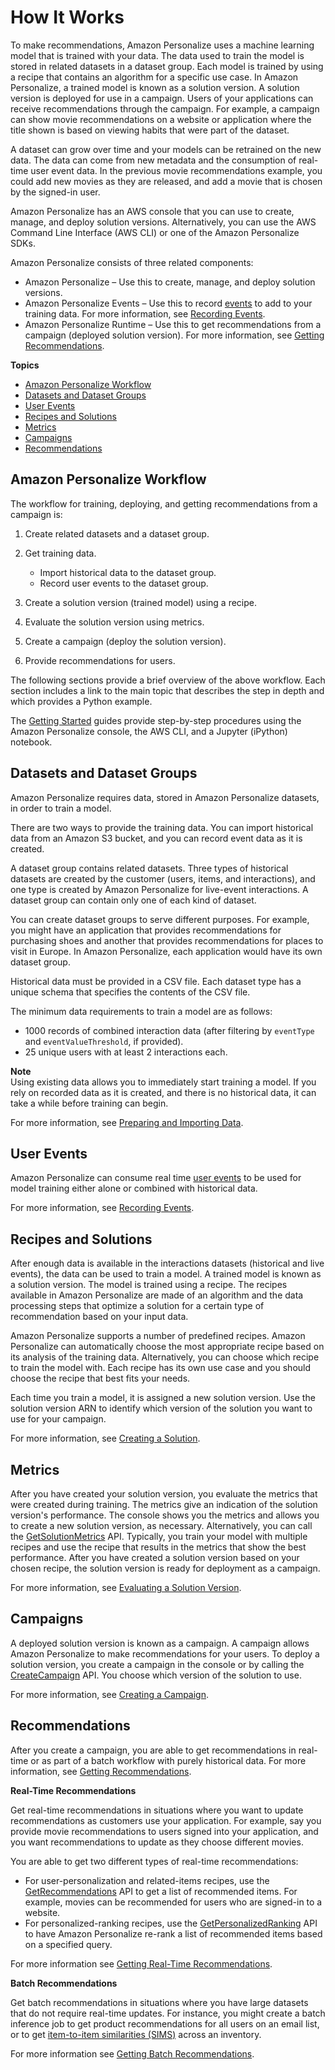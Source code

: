 # How It Works<a name="how-it-works"></a>

To make recommendations, Amazon Personalize uses a machine learning model that is trained with your data\. The data used to train the model is stored in related datasets in a dataset group\. Each model is trained by using a recipe that contains an algorithm for a specific use case\. In Amazon Personalize, a trained model is known as a solution version\. A solution version is deployed for use in a campaign\. Users of your applications can receive recommendations through the campaign\. For example, a campaign can show movie recommendations on a website or application where the title shown is based on viewing habits that were part of the dataset\.

A dataset can grow over time and your models can be retrained on the new data\. The data can come from new metadata and the consumption of real\-time user event data\. In the previous movie recommendations example, you could add new movies as they are released, and add a movie that is chosen by the signed\-in user\.

Amazon Personalize has an AWS console that you can use to create, manage, and deploy solution versions\. Alternatively, you can use the AWS Command Line Interface \(AWS CLI\) or one of the Amazon Personalize SDKs\.

Amazon Personalize consists of three related components:
+ Amazon Personalize – Use this to create, manage, and deploy solution versions\.
+ Amazon Personalize Events – Use this to record [events](API_UBS_Event.md) to add to your training data\. For more information, see [Recording Events](recording-events.md)\.
+ Amazon Personalize Runtime – Use this to get recommendations from a campaign \(deployed solution version\)\. For more information, see [Getting Recommendations](getting-recommendations.md)\.

**Topics**
+ [Amazon Personalize Workflow](#how-it-works-workflow)
+ [Datasets and Dataset Groups](#how-it-works-dataset)
+ [User Events](#how-it-works-events)
+ [Recipes and Solutions](#how-it-works-personalize-service-training)
+ [Metrics](#how-it-works-evaluation)
+ [Campaigns](#how-it-works-campaigns)
+ [Recommendations](#how-it-works-personalize-recommendations)

## Amazon Personalize Workflow<a name="how-it-works-workflow"></a>

The workflow for training, deploying, and getting recommendations from a campaign is:

1. Create related datasets and a dataset group\.

1. Get training data\.
   + Import historical data to the dataset group\.
   + Record user events to the dataset group\.

1. Create a solution version \(trained model\) using a recipe\.

1. Evaluate the solution version using metrics\.

1. Create a campaign \(deploy the solution version\)\.

1. Provide recommendations for users\.

The following sections provide a brief overview of the above workflow\. Each section includes a link to the main topic that describes the step in depth and which provides a Python example\.

The [Getting Started](getting-started.md) guides provide step\-by\-step procedures using the Amazon Personalize console, the AWS CLI, and a Jupyter \(iPython\) notebook\.

## Datasets and Dataset Groups<a name="how-it-works-dataset"></a>

Amazon Personalize requires data, stored in Amazon Personalize datasets, in order to train a model\.

There are two ways to provide the training data\. You can import historical data from an Amazon S3 bucket, and you can record event data as it is created\.

A dataset group contains related datasets\. Three types of historical datasets are created by the customer \(users, items, and interactions\), and one type is created by Amazon Personalize for live\-event interactions\. A dataset group can contain only one of each kind of dataset\.

You can create dataset groups to serve different purposes\. For example, you might have an application that provides recommendations for purchasing shoes and another that provides recommendations for places to visit in Europe\. In Amazon Personalize, each application would have its own dataset group\.

Historical data must be provided in a CSV file\. Each dataset type has a unique schema that specifies the contents of the CSV file\.

 The minimum data requirements to train a model are as follows: 
+  1000 records of combined interaction data \(after filtering by `eventType` and `eventValueThreshold`, if provided\)\.
+  25 unique users with at least 2 interactions each\. 

**Note**  
Using existing data allows you to immediately start training a model\. If you rely on recorded data as it is created, and there is no historical data, it can take a while before training can begin\.

For more information, see [Preparing and Importing Data](data-prep.md)\.

## User Events<a name="how-it-works-events"></a>

Amazon Personalize can consume real time [user events](API_UBS_Event.md) to be used for model training either alone or combined with historical data\.

For more information, see [Recording Events](recording-events.md)\.

## Recipes and Solutions<a name="how-it-works-personalize-service-training"></a>

After enough data is available in the interactions datasets \(historical and live events\), the data can be used to train a model\. A trained model is known as a solution version\. The model is trained using a recipe\. The recipes available in Amazon Personalize are made of an algorithm and the data processing steps that optimize a solution for a certain type of recommendation based on your input data\.

Amazon Personalize supports a number of predefined recipes\. Amazon Personalize can automatically choose the most appropriate recipe based on its analysis of the training data\. Alternatively, you can choose which recipe to train the model with\. Each recipe has its own use case and you should choose the recipe that best fits your needs\.

Each time you train a model, it is assigned a new solution version\. Use the solution version ARN to identify which version of the solution you want to use for your campaign\.

For more information, see [Creating a Solution](training-deploying-solutions.md)\.

## Metrics<a name="how-it-works-evaluation"></a>

After you have created your solution version, you evaluate the metrics that were created during training\. The metrics give an indication of the solution version's performance\. The console shows you the metrics and allows you to create a new solution version, as necessary\. Alternatively, you can call the [GetSolutionMetrics](API_GetSolutionMetrics.md) API\. Typically, you train your model with multiple recipes and use the recipe that results in the metrics that show the best performance\. After you have created a solution version based on your chosen recipe, the solution version is ready for deployment as a campaign\.

For more information, see [Evaluating a Solution Version](working-with-training-metrics.md)\.

## Campaigns<a name="how-it-works-campaigns"></a>

A deployed solution version is known as a campaign\. A campaign allows Amazon Personalize to make recommendations for your users\. To deploy a solution version, you create a campaign in the console or by calling the [CreateCampaign](API_CreateCampaign.md) API\. You choose which version of the solution to use\.

For more information, see [Creating a Campaign](campaigns.md)\. 

## Recommendations<a name="how-it-works-personalize-recommendations"></a>

After you create a campaign, you are able to get recommendations in real\-time or as part of a batch workflow with purely historical data\. For more information, see [Getting Recommendations](getting-recommendations.md)\.

**Real\-Time Recommendations**

 Get real\-time recommendations in situations where you want to update recommendations as customers use your application\. For example, say you provide movie recommendations to users signed into your application, and you want recommendations to update as they choose different movies\. 

 You are able to get two different types of real\-time recommendations: 
+ For user\-personalization and related\-items recipes, use the [GetRecommendations](API_RS_GetRecommendations.md) API to get a list of recommended items\. For example, movies can be recommended for users who are signed\-in to a website\.
+ For personalized\-ranking recipes, use the [GetPersonalizedRanking](API_RS_GetPersonalizedRanking.md) API to have Amazon Personalize re\-rank a list of recommended items based on a specified query\.

For more information see [Getting Real\-Time Recommendations](getting-real-time-recommendations.md)\.

**Batch Recommendations**

 Get batch recommendations in situations where you have large datasets that do not require real\-time updates\. For instance, you might create a batch inference job to get product recommendations for all users on an email list, or to get [item\-to\-item similarities \(SIMS\)](native-recipe-sims.md) across an inventory\. 

For more information see [Getting Batch Recommendations](recommendations-batch.md)\.